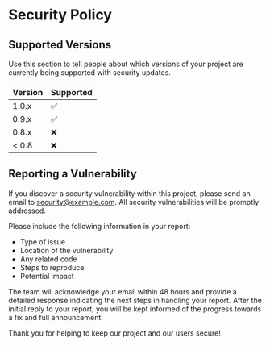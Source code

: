 
# Security Policy

## Supported Versions

Use this section to tell people about which versions of your project are
currently being supported with security updates.

| Version | Supported          |
| ------- | ------------------ |
| 1.0.x   | :white_check_mark: |
| 0.9.x   | :white_check_mark: |
| 0.8.x   | :x:                |
| < 0.8   | :x:                |

## Reporting a Vulnerability

If you discover a security vulnerability within this project, please send an email to security@example.com. All security vulnerabilities will be promptly addressed.

Please include the following information in your report:
- Type of issue
- Location of the vulnerability
- Any related code
- Steps to reproduce
- Potential impact

The team will acknowledge your email within 48 hours and provide a detailed response indicating the next steps in handling your report. After the initial reply to your report, you will be kept informed of the progress towards a fix and full announcement.

Thank you for helping to keep our project and our users secure!
